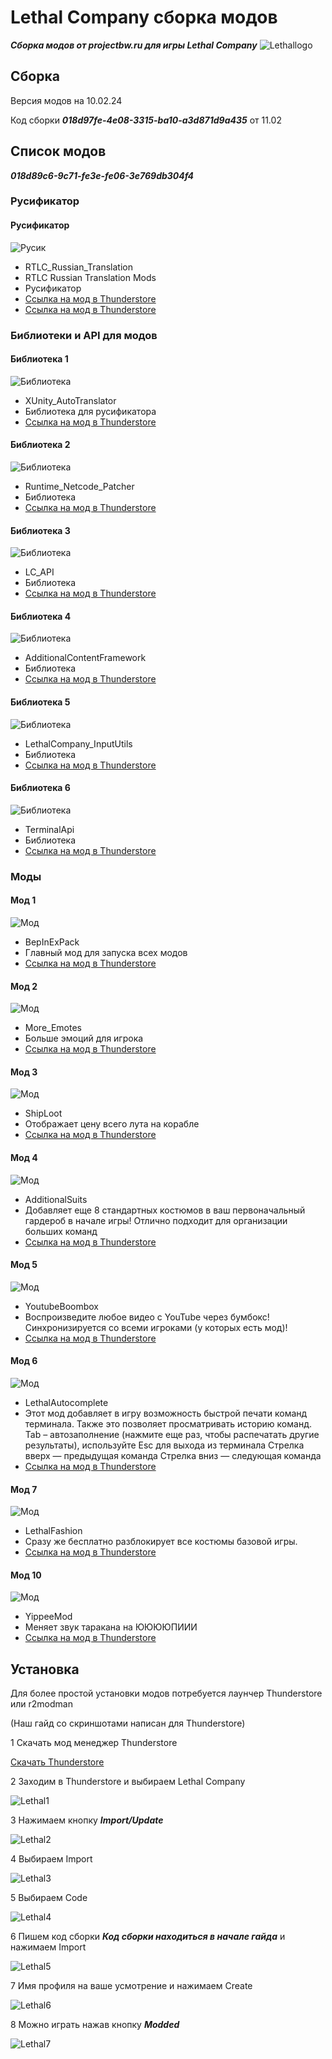 # Lethal Сompany сборка модов

***Сборка модов от projectbw.ru для игры Lethal Сompany***
![Lethallogo](https://wiki.projectbw.ru/images/letal/letallogo.jpg)

## Cборка

Версия модов на 10.02.24

Код сборки ***018d97fe-4e08-3315-ba10-a3d871d9a435*** от 11.02

## Cписок модов

***018d89c6-9c71-fe3e-fe06-3e769db304f4***

### Русификатор

#### Русификатор 
![Русик](https://gcdn.thunderstore.io/live/repository/icons/Hayrizan-RTLC_Russian_Translation-1.2.6.png.128x128_q95.jpg)
- RTLC_Russian_Translation
- RTLC Russian Translation Mods
- Русификатор
- [Ссылка на мод в Thunderstore](https://thunderstore.io/c/lethal-company/p/Hayrizan/RTLC_Russian_Translation/)
- [Ссылка на мод в Thunderstore](https://thunderstore.io/c/lethal-company/p/Hayrizan/RTLC_Russian_Translation_Mods/)

### Библиотеки и API для модов

#### Библиотека 1
![Библиотека](https://gcdn.thunderstore.io/live/repository/icons/Hayrizan-XUnity_AutoTranslator-5.3.0.png.128x128_q95.png)
- XUnity_AutoTranslator
- Библиотека для русификатора
- [Ссылка на мод в Thunderstore](https://thunderstore.io/c/lethal-company/p/Hayrizan/XUnity_AutoTranslator/)

#### Библиотека 2
![Библиотека](https://gcdn.thunderstore.io/live/repository/icons/Ozone-Runtime_Netcode_Patcher-0.2.5.png.128x128_q95.jpg)
- Runtime_Netcode_Patcher
- Библиотека
- [Ссылка на мод в Thunderstore](https://thunderstore.io/c/lethal-company/p/Ozone/Runtime_Netcode_Patcher/)

#### Библиотека 3
![Библиотека](https://gcdn.thunderstore.io/live/repository/icons/2018-LC_API-3.4.5.png.128x128_q95.png)
- LC_API
- Библиотека
- [Ссылка на мод в Thunderstore](https://thunderstore.io/c/lethal-company/p/2018/LC_API/)

#### Библиотека 4 
![Библиотека](https://gcdn.thunderstore.io/live/repository/icons/AlexCodesGames-AdditionalContentFramework-1.0.3.png.128x128_q95.jpg)
- AdditionalContentFramework
- Библиотека
- [Ссылка на мод в Thunderstore](https://thunderstore.io/c/lethal-company/p/AlexCodesGames/AdditionalContentFramework/)

#### Библиотека 5
![Библиотека](https://gcdn.thunderstore.io/live/repository/icons/Rune580-LethalCompany_InputUtils-0.6.3.png.128x128_q95.png)
- LethalCompany_InputUtils
- Библиотека
- [Ссылка на мод в Thunderstore](https://thunderstore.io/c/lethal-company/p/Rune580/LethalCompany_InputUtils/)

#### Библиотека 6
![Библиотека](https://gcdn.thunderstore.io/live/repository/icons/NotAtomicBomb-TerminalApi-1.5.1.png.128x128_q95.png)
- TerminalApi
- Библиотека
- [Ссылка на мод в Thunderstore](https://thunderstore.io/c/lethal-company/p/NotAtomicBomb/TerminalApi/)

### Моды

#### Мод 1
![Мод](https://gcdn.thunderstore.io/live/repository/icons/BepInEx-BepInExPack-5.4.2100.png.128x128_q95.png) 
- BepInExPack
- Главный мод для запуска всех модов
- [Ссылка на мод в Thunderstore](https://thunderstore.io/c/lethal-company/p/BepInEx/BepInExPack/)


#### Мод 2
![Мод](https://gcdn.thunderstore.io/live/repository/icons/Sligili-More_Emotes-1.3.3.png.128x128_q95.jpg) 
- More_Emotes
- Больше эмоций для игрока
- [Ссылка на мод в Thunderstore](https://thunderstore.io/c/lethal-company/p/Sligili/More_Emotes/)

#### Мод 3
![Мод](https://gcdn.thunderstore.io/live/repository/icons/tinyhoot-ShipLoot-1.0.0.png.128x128_q95.jpg)  
- ShipLoot
- Отображает цену всего лута на корабле
- [Ссылка на мод в Thunderstore](https://thunderstore.io/c/lethal-company/p/tinyhoot/ShipLoot/)


#### Мод 4
![Мод](https://gcdn.thunderstore.io/live/repository/icons/AlexCodesGames-AdditionalSuits-2.0.0.png.128x128_q95.jpg) 
- AdditionalSuits
- Добавляет еще 8 стандартных костюмов в ваш первоначальный гардероб в начале игры! Отлично подходит для организации больших команд
- [Ссылка на мод в Thunderstore](https://thunderstore.io/c/lethal-company/p/AlexCodesGames/AdditionalSuits/)

#### Мод 5
![Мод](https://gcdn.thunderstore.io/live/repository/icons/TeamIchy-YoutubeBoombox-1.5.0.png.128x128_q95.jpg) 
- YoutubeBoombox
- Воспроизведите любое видео с YouTube через бумбокс! Синхронизируется со всеми игроками (у которых есть мод)!
- [Ссылка на мод в Thunderstore](https://thunderstore.io/c/lethal-company/p/TeamIchy/YoutubeBoombox/)


#### Мод 6
![Мод](https://gcdn.thunderstore.io/live/repository/icons/red_eye-LethalAutocomplete-0.4.3.png.128x128_q95.png) 
- LethalAutocomplete
- Этот мод добавляет в игру возможность быстрой печати команд терминала. Также это позволяет просматривать историю команд.
Tab – автозаполнение (нажмите еще раз, чтобы распечатать другие результаты), используйте Esc для выхода из терминала
Стрелка вверх — предыдущая команда
Стрелка вниз — следующая команда
- [Ссылка на мод в Thunderstore](https://thunderstore.io/c/lethal-company/p/red_eye/LethalAutocomplete/)


#### Мод 7
![Мод](https://gcdn.thunderstore.io/live/repository/icons/BatTeam-LethalFashion-1.0.6.png.128x128_q95.jpg) 
- LethalFashion
- Сразу же бесплатно разблокирует все костюмы базовой игры.
- [Ссылка на мод в Thunderstore](https://thunderstore.io/c/lethal-company/p/BatTeam/LethalFashion/)

#### Мод 10
![Мод](https://gcdn.thunderstore.io/live/repository/icons/sunnobunno-YippeeMod-1.2.3.png.128x128_q95.png) 
- YippeeMod
- Меняет звук таракана на ЮЮЮЮПИИИ
- [Ссылка на мод в Thunderstore](https://thunderstore.io/c/lethal-company/p/sunnobunno/YippeeMod/)

## Установка

Для более простой установки модов потребуется лаунчер Thunderstore или r2modman 

(Наш гайд со скриншотами написан для Thunderstore)

1 Cкачать мод менеджер Thunderstore 

[Cкачать Thunderstore](https://www.overwolf.com/oneapp/Thunderstore-Thunderstore_Mod_Manager)

2 Заходим в Thunderstore и выбираем Lethal Сompany

![Lethal1](https://wiki.projectbw.ru/images/letal/letal1.jpg)

3 Нажимаем кнопку ***Import/Update*** 

![Lethal2](https://wiki.projectbw.ru/images/letal/letal2.jpg)

4 Выбираем Import 

![Lethal3](https://wiki.projectbw.ru/images/letal/letal3.jpg)

5 Выбираем Code

![Lethal4](https://wiki.projectbw.ru/images/letal/letal4.jpg)

6 Пишем код сборки ***Код сборки находиться в начале гайда*** и нажимаем Import

![Lethal5](https://wiki.projectbw.ru/images/letal/letal5.jpg)

7 Имя профиля на ваше усмотрение и нажимаем Create

![Lethal6](https://wiki.projectbw.ru/images/letal/letal6.jpg)

8 Можно играть нажав кнопку ***Modded***

![Lethal7](https://wiki.projectbw.ru/images/letal/letal7.jpg)

